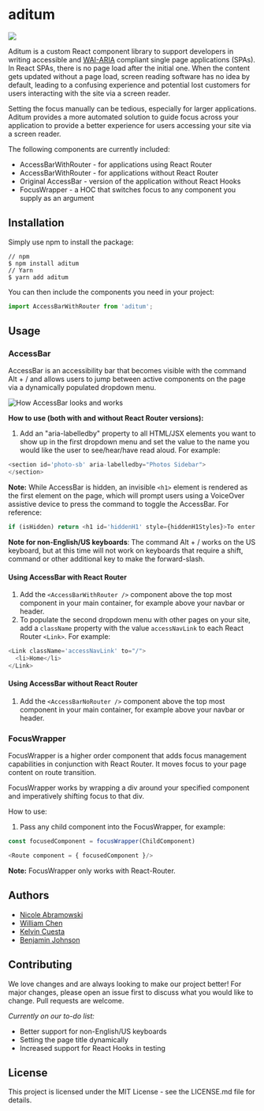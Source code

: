 # aditum

![](https://github.com/oslabs-beta/aditum/blob/dev/images/Final_aditum.png)

Aditum is a custom React component library to support developers in writing accessible and [WAI-ARIA](https://www.w3.org/WAI/standards-guidelines/aria/) compliant single page applications (SPAs). In React SPAs, there is no page load after the initial one. When the content gets updated without a page load, screen reading software has no idea by default, leading to a confusing experience and potential lost customers for users interacting with the site via a screen reader.

Setting the focus manually can be tedious, especially for larger applications. Aditum provides a more automated solution to guide focus across your application to provide a better experience for users accessing your site via a screen reader.

The following components are currently included:

* AccessBarWithRouter - for applications using React Router
* AccessBarWithRouter - for applications without React Router
* Original AccessBar - version of the application without React Hooks
* FocusWrapper - a HOC that switches focus to any component you supply as an argument

## Installation

Simply use npm to install the package:

```
// npm
$ npm install aditum
// Yarn
$ yarn add aditum
```

You can then include the components you need in your project:

```javascript
import AccessBarWithRouter from 'aditum';
````

## Usage

### AccessBar

AccessBar is an accessibility bar that becomes visible with the command Alt + / and allows users to jump between active components on the page via a dynamically populated dropdown menu.

![How AccessBar looks and works](https://github.com/oslabs-beta/aditum/blob/dev/images/AccessBar-Video.gif)

**How to use (both with and without React Router versions):** 

1. Add an "aria-labelledby" property to all HTML/JSX elements you want to show up in the first dropdown menu and set the value to the name you would like the user to see/hear/have read aloud. For example:

```javascript
<section id='photo-sb' aria-labelledby="Photos Sidebar">
</section>
```

**Note:** While AccessBar is hidden, an invisible `<h1>` element is rendered as the first element on the page, which will prompt users using a VoiceOver assistive device to press the command to toggle the AccessBar. For reference:

```javascript
if (isHidden) return <h1 id='hiddenH1' style={hiddenH1Styles}>To enter navigation assistant, press alt + /.</h1>;
```

**Note for non-English/US keyboards**: The command Alt + / works on the US keyboard, but at this time will not work on keyboards that require a shift, command or other additional key to make the forward-slash.

#### Using AccessBar with React Router

1. Add the `<AccessBarWithRouter />` component above the top most component in your main container, for example above your navbar or header.
2. To populate the second dropdown menu with other pages on your site, add a `className` property with the value `accessNavLink` to each React Router `<Link>`. For example:

  ```javascript
  <Link className='accessNavLink' to="/">
    <li>Home</li>
  </Link>
  ```

#### Using AccessBar without React Router

1. Add the `<AccessBarNoRouter />` component above the top most component in your main container, for example above your navbar or header.

### FocusWrapper

FocusWrapper is a higher order component that adds focus management capabilities in conjunction with React Router. It moves focus to your page content on route transition.

FocusWrapper works by wrapping a div around your specified component and imperatively shifting focus to that div.

How to use: 

1. Pass any child component into the FocusWrapper, for example:

```javascript
const focusedComponent = focusWrapper(ChildComponent)

<Route component = { focusedComponent }/>
```

**Note:** FocusWrapper only works with React-Router.

## Authors
* [Nicole Abramowski](https://github.com/nabramow)
* [William Chen](https://github.com/sirchensalot)
* [Kelvin Cuesta](https://github.com/kelvinscuesta)
* [Benjamin Johnson](https://github.com/johnsben002)

## Contributing

We love changes and are always looking to make our project better! For major changes, please open an issue first to discuss what you would like to change. Pull requests are welcome.

*Currently on our to-do list:*

* Better support for non-English/US keyboards
* Setting the page title dynamically
* Increased support for React Hooks in testing

## License

This project is licensed under the MIT License - see the LICENSE.md file for details.
